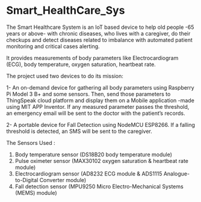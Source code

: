 # Smart_HealthCare_Sys

The Smart Healthcare System is an IoT based device to help old people -65 years or above- with chronic diseases, who lives with a caregiver, do their checkups and detect diseases related to imbalance with automated patient monitoring and critical cases alerting.

It provides measurements of body parameters like Electrocardiogram (ECG), body temperature, oxygen saturation, heartbeat rate.

The project used two devices to do its mission:

1- An on-demand device for gathering all body parameters using Raspberry Pi Model 3 B+ and some sensors. Then, send those parameters to ThingSpeak cloud platform and display them on a Mobile application -made using MIT APP Inventor. If any measured parameter passes the threshold, an emergency email will be sent to the doctor with the patient’s records.

2- A portable device for Fall Detection using NodeMCU ESP8266. If a falling threshold is detected, an SMS will be sent to the caregiver.


The Sensors Used :
1.   Body temperature sensor    (DS18B20 body temperature module)
2.   Pulse oximeter sensor      (MAX30102 oxygen saturation & heartbeat rate module)
3.   Electrocardiogram sensor   (AD8232 ECG module & ADS1115 Analogue-to-Digital Converter module)
4.   Fall detection sensor      (MPU9250 Micro Electro-Mechanical Systems (MEMS) module)


